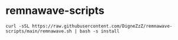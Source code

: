 # remnawave-scripts

```
curl -sSL https://raw.githubusercontent.com/DigneZzZ/remnawave-scripts/main/remnawave.sh | bash -s install
```
